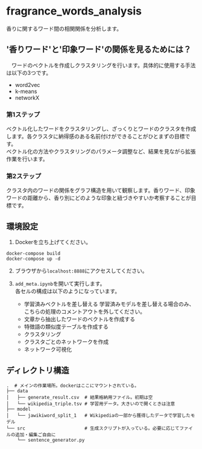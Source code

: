 # fragrance_words_analysis
香りに関するワード間の相関関係を分析します。

## '香りワード'と'印象ワード'の関係を見るためには？
　ワードのベクトルを作成しクラスタリングを行います。具体的に使用する手法は以下の3つです。
 - word2vec
 - k-means
 - networkX
 
### 第1ステップ
 ベクトル化したワードをクラスタリングし、ざっくりとワードのクラスタを作成します。各クラスタに納得感のある名前付けができることがひとまずの目標です。  
 ベクトル化の方法やクラスタリングのパラメータ調整など、結果を見ながら拡張作業を行います。

### 第2ステップ
 クラスタ内のワードの関係をグラフ構造を用いて観察します。香りワード、印象ワードの距離から、香り別にどのような印象と紐づきやすいか考察することが目標です。
 

## 環境設定
1. Dockerを立ち上げてください。

```
docker-compose build
docker-compose up -d
```

2. ブラウザから`localhost:8888`にアクセスしてください。

3. `add_meta.ipynb`を開いて実行します。  
    各セルの構成は以下のようになっています。
    - 学習済みベクトルを差し替える
        学習済みモデルを差し替える場合のみ、こちらの処理のコメントアウトを外してください。
    - 文章から抽出したワードのベクトルを作成する
    - 特徴語の類似度テーブルを作成する
    - クラスタリング
    - クラスタごとのネットワークを作成
    - ネットワーク可視化
    
## ディレクトリ構造
```
.  # メインの作業場所。dockerはここにマウントされている。
├── data
│   ├── generate_result.csv  # 結果格納用ファイル。初期は空
│   └── wikipedia_triple.tsv # 学習用データ。大きいので開くときは注意
├── model
│   └── jawikiword_split_1   # Wikipediaの一部から獲得したデータで学習したモデル
└── src                      # 生成スクリプトが入っている。必要に応じてファイルの追加・編集ご自由に
    └── sentence_generator.py
```